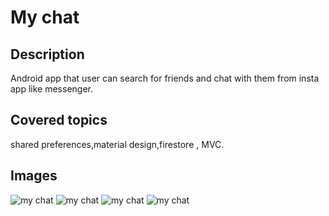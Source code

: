 # My chat
## Description
Android app that user can search for friends and chat with them from insta app like messenger. 
## Covered topics
shared preferences,material design,firestore , MVC. 
## Images
![my chat](https://github.com/abdo3017/My-chat-Android-App/blob/master/p1%20(1).jpeg)
![my chat](https://github.com/abdo3017/My-chat-Android-App/blob/master/p2%20(1).jpeg)
![my chat](https://github.com/abdo3017/My-chat-Android-App/blob/master/p3%20(1).jpeg)
![my chat](https://github.com/abdo3017/My-chat-Android-App/blob/master/p4.jpeg)
